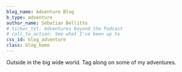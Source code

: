 ```yaml
---
blog_name: Adventure Blog
b_type: adventure
author_name: Sebatian Bellitto
# ticker_txt: Adventures beyond the Podcast
# call_to_action: See what I've been up to
css_id: blog_adventure
class: blog_home
---
```

<!-- Everything I want to talk about but don't do in the Podcast, I'll do here. -->
Outside in the big wide world.
Tag along on some of my adventures.
